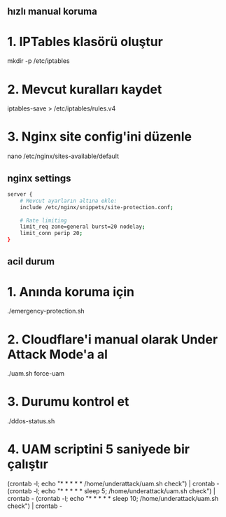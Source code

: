 ## hızlı manual koruma
# 1. IPTables klasörü oluştur
mkdir -p /etc/iptables

# 2. Mevcut kuralları kaydet
iptables-save > /etc/iptables/rules.v4

# 3. Nginx site config'ini düzenle
nano /etc/nginx/sites-available/default

## nginx settings
```bash
server {
    # Mevcut ayarların altına ekle:
    include /etc/nginx/snippets/site-protection.conf;
    
    # Rate limiting
    limit_req zone=general burst=20 nodelay;
    limit_conn perip 20;
}
```

## acil durum
# 1. Anında koruma için
./emergency-protection.sh

# 2. Cloudflare'i manual olarak Under Attack Mode'a al
./uam.sh force-uam

# 3. Durumu kontrol et
./ddos-status.sh

# 4. UAM scriptini 5 saniyede bir çalıştır
(crontab -l; echo "* * * * * /home/underattack/uam.sh check") | crontab -
(crontab -l; echo "* * * * * sleep 5; /home/underattack/uam.sh check") | crontab -
(crontab -l; echo "* * * * * sleep 10; /home/underattack/uam.sh check") | crontab -